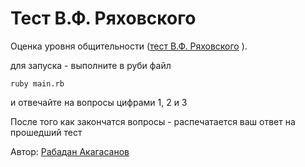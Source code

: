 # Тест В.Ф. Ряховского
Оценка уровня общительности ([тест В.Ф. Ряховского](http://psylist.net/praktikum/00003.htm) ). 


для запуска - выполните в руби файл 
```
ruby main.rb
```

и отвечайте на вопросы цифрами 1, 2 и 3

После того как закончатся вопросы - распечатается ваш ответ на прошедший тест

Автор: [Рабадан Акагасанов](https://github.com/rabadan)

